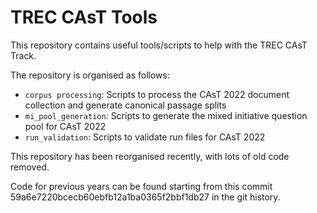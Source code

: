 # TREC CAsT Tools

This repository contains useful tools/scripts to help with the TREC CAsT Track.

The repository is organised as follows:

- `corpus processing`: Scripts to process the CAsT 2022 document collection and generate canonical passage splits
- `mi_pool_generation`: Scripts to generate the mixed initiative question pool for CAsT 2022
- `run_validation`: Scripts to validate run files for CAsT 2022

This repository has been reorganised recently, with lots of old code removed. 

Code for previous years can be found starting from this commit 59a6e7220bcecb60ebfb12a1ba0365f2bbf1db27 in the git history. 